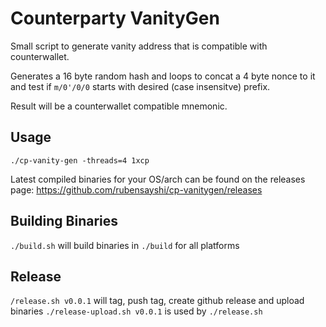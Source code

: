 # Counterparty VanityGen
Small script to generate vanity address that is compatible with counterwallet.

Generates a 16 byte random hash and loops to concat a 4 byte nonce to it
and test if `m/0'/0/0` starts with desired (case insensitve) prefix.

Result will be a counterwallet compatible mnemonic.

## Usage
`./cp-vanity-gen -threads=4 1xcp`

Latest compiled binaries for your OS/arch can be found on the releases page: https://github.com/rubensayshi/cp-vanitygen/releases

## Building Binaries
`./build.sh` will build binaries in `./build` for all platforms

## Release
`/release.sh v0.0.1` will tag, push tag, create github release and upload binaries
`./release-upload.sh v0.0.1` is used by `./release.sh`
